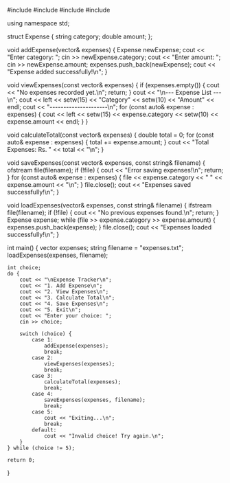 #include <iostream>
#include <fstream>
#include <vector>
#include <iomanip>

using namespace std;

struct Expense {
    string category;
    double amount;
};

void addExpense(vector<Expense>& expenses) {
    Expense newExpense;
    cout << "Enter category: ";
    cin >> newExpense.category;
    cout << "Enter amount: ";
    cin >> newExpense.amount;
    expenses.push_back(newExpense);
    cout << "Expense added successfully!\n";
}

void viewExpenses(const vector<Expense>& expenses) {
    if (expenses.empty()) {
        cout << "No expenses recorded yet.\n";
        return;
    }
    cout << "\n--- Expense List ---\n";
    cout << left << setw(15) << "Category" << setw(10) << "Amount" << endl;
    cout << "---------------------\n";
    for (const auto& expense : expenses) {
        cout << left << setw(15) << expense.category << setw(10) << expense.amount << endl;
    }
}

void calculateTotal(const vector<Expense>& expenses) {
    double total = 0;
    for (const auto& expense : expenses) {
        total += expense.amount;
    }
    cout << "Total Expenses: Rs. " << total << "\n";
}

void saveExpenses(const vector<Expense>& expenses, const string& filename) {
    ofstream file(filename);
    if (!file) {
        cout << "Error saving expenses!\n";
        return;
    }
    for (const auto& expense : expenses) {
        file << expense.category << " " << expense.amount << "\n";
    }
    file.close();
    cout << "Expenses saved successfully!\n";
}

void loadExpenses(vector<Expense>& expenses, const string& filename) {
    ifstream file(filename);
    if (!file) {
        cout << "No previous expenses found.\n";
        return;
    }
    Expense expense;
    while (file >> expense.category >> expense.amount) {
        expenses.push_back(expense);
    }
    file.close();
    cout << "Expenses loaded successfully!\n";
}

int main() {
    vector<Expense> expenses;
    string filename = "expenses.txt";
    loadExpenses(expenses, filename);
    
    int choice;
    do {
        cout << "\nExpense Tracker\n";
        cout << "1. Add Expense\n";
        cout << "2. View Expenses\n";
        cout << "3. Calculate Total\n";
        cout << "4. Save Expenses\n";
        cout << "5. Exit\n";
        cout << "Enter your choice: ";
        cin >> choice;
        
        switch (choice) {
            case 1:
                addExpense(expenses);
                break;
            case 2:
                viewExpenses(expenses);
                break;
            case 3:
                calculateTotal(expenses);
                break;
            case 4:
                saveExpenses(expenses, filename);
                break;
            case 5:
                cout << "Exiting...\n";
                break;
            default:
                cout << "Invalid choice! Try again.\n";
        }
    } while (choice != 5);
    
    return 0;
}

